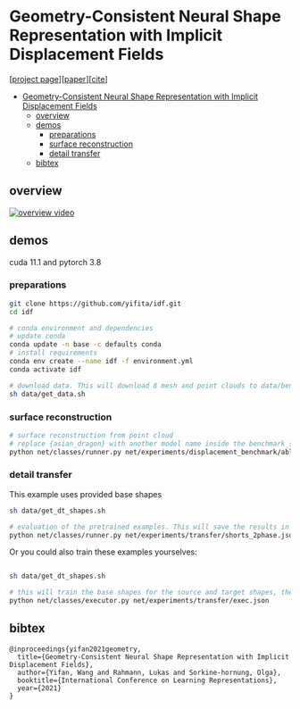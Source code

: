 # Geometry-Consistent Neural Shape Representation with Implicit Displacement Fields
[[project page](https://yifita.github.io/publication/idf/)][[paper](http://arxiv.org/abs/2106.05187)][[cite](#bibtex)]

- [Geometry-Consistent Neural Shape Representation with Implicit Displacement Fields](#geometry-consistent-neural-shape-representation-with-implicit-displacement-fields)
  - [overview](#overview)
  - [demos](#demos)
    - [preparations](#preparations)
    - [surface reconstruction](#surface-reconstruction)
    - [detail transfer](#detail-transfer)
  - [bibtex](#bibtex)

## overview
[![overview video](https://img.youtube.com/vi/fl4Rje8HM3I/0.jpg)](https://www.youtube.com/watch?v=fl4Rje8HM3I "play in youtube")

## demos
cuda 11.1 and pytorch 3.8
### preparations
```bash
git clone https://github.com/yifita/idf.git
cd idf

# conda environment and dependencies
# update conda
conda update -n base -c defaults conda
# install requirements
conda env create --name idf -f environment.yml
conda activate idf

# download data. This will download 8 mesh and point clouds to data/benchmark_shapes
sh data/get_data.sh
```
### surface reconstruction
```bash
# surface reconstruction from point cloud
# replace {asian_dragon} with another model name inside the benchmark_shape folder
python net/classes/runner.py net/experiments/displacement_benchmark/ablation/ablation_phased_scaledTanh_yes_act_yes_baseLoss_yes.json --name asian_dragon

```

### detail transfer
This example uses provided base shapes
```bash
sh data/get_dt_shapes.sh

# evaluation of the pretrained examples. This will save the results in 'runs/shorts_residual_filmsiren'
python net/classes/runner.py net/experiments/transfer/shorts_2phase.json
```

Or you could also train these examples yourselves:
```bash

sh data/get_dt_shapes.sh

# this will train the base shapes for the source and target shapes, then train the transferable idf
python net/classes/executor.py net/experiments/transfer/exec.json
```
## bibtex
```
@inproceedings{yifan2021geometry,
  title={Geometry-Consistent Neural Shape Representation with Implicit Displacement Fields},
  author={Yifan, Wang and Rahmann, Lukas and Sorkine-hornung, Olga},
  booktitle={International Conference on Learning Representations},
  year={2021}
}
```